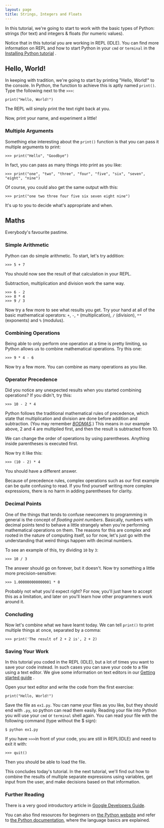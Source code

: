 ```yaml
---
layout: page
title: Strings, Integers and Floats
---
```


In this tutorial, we're going to start to work with the basic types of Python:
strings (for text) and integers & floats (for numeric values).

Notice that in this tutorial you are working in REPL (IDLE). You can find more information
on REPL and how to start Python in your `cmd` or `terminal` in the [Installing Python tutorial](python/lesson0/tutorial.html) . 

## Hello, World!

In keeping with tradition, we're going to start by printing "Hello, World!" to
the console. In Python, the function to achieve this is aptly named `print()`.
Type the following next to the `>>>`:

    print("Hello, World!")

The REPL will simply print the text right back at you.

Now, print your name, and experiment a little!

### Multiple Arguments

Something else interesting about the `print()` function is that you can pass it
multiple arguments to print:

    >>> print("Hello", "Goodbye")

In fact, you can pass as many things into print as you like:

    >>> print("one", "two", "three", "four", "five", "six", "seven", "eight", "nine")

Of course, you could also get the same output with this:

    >>> print("one two three four five six seven eight nine")

It's up to you to decide what's appropriate and when.

## Maths

Everybody's favourite pastime.

### Simple Arithmetic

Python can do simple arithmetic. To start, let's try addition:

    >>> 5 + 7

You should now see the result of that calculation in your REPL.

Subtraction, multiplication and division work the same way.

    >>> 6 - 2
    >>> 8 * 4
    >>> 9 / 3

Now try a few more to see what results you get.  Try your hand at all of the
basic mathematical operators: `+`, `-`, `*` (multiplication), `/` (division),
`**` (exponents) and `%` (modulus).

### Combining Operations

Being able to only perform one operation at a time is pretty limiting, so
Python allows us to combine mathematical operations. Try this one:

    >>> 9 * 4 - 6

Now try a few more. You can combine as many operations as you like.

### Operator Precedence

Did you notice any unexpected results when you started combining operations? If
you didn't, try this:

    >>> 10 - 2 * 4

Python follows the traditional mathematical rules of precedence, which state
that multiplication and division are done before addition and subtraction. (You
may remember *[BODMAS](https://en.wikipedia.org/wiki/BODMAS)*.) This means in
our example above, 2 and 4 are multiplied first, and then the result is
subtracted from 10.

We can change the order of operations by using parentheses. Anything inside
parentheses is executed first.

Now try it like this:

    >>> (10 - 2) * 4

You should have a different answer.

Because of precedence rules, complex operations such as our first example can
be quite confusing to read. If you find yourself writing more complex
expressions, there is no harm in adding parentheses for clarity.

### Decimal Points

One of the things that tends to confuse newcomers to programming in general is
the concept of *floating point numbers*.  Basically, numbers with decimal
points tend to behave a little strangely when you're performing mathematical
operations on them.  The reasons for this are complex and rooted in the nature
of computing itself, so for now, let's just go with the understanding that
weird things happen with decimal numbers.

To see an example of this, try dividing `10` by `3`:

    >>> 10 / 3

The answer should go on forever, but it doesn't.  Now try something a little
more precision-sensitive:

    >>> 1.000000000000001 * 8

Probably not what you'd expect right?  For now, you'll just have to accept this
as a limitation, and later on you'll learn how other programmers work around
it.

### Concluding

Now let's combine what we have learnt today. We can tell `print()` to print
multiple things at once, separated by a comma:

    >>> print('The result of 2 + 2 is', 2 + 2)

### Saving Your Work

In this tutorial you coded in the REPL (IDLE), but a lot of times you want
to save your code instead. In such cases you can save your code to a file using a text editor. 
We give some information on text editors in our [Getting started guide](general/setup/tutorial.html) .

Open your text editor and write the code from the first exercise:

    print("Hello, World!")

Save the file as `ex1.py`. You can name your files as you like, 
but they should end with `.py`, so python can read them easily.
Reading your file into Python you will use your `cmd` or `terminal` shell again. 
You can read your file with the following command (type without the $ sign):

	$ python ex1.py

If you have `>>>`in front of your code, you are still in REPL(IDLE) and need to exit
it with:

	>>> quit()

Then you should be able to load the file. 
	
This concludes today's tutorial. In the next tutorial, we'll find out how to
combine the results of multiple separate expressions using variables, get input
from the user, and make decisions based on that information.

### Further Reading

There is a very good introductory article in [Google Developers Guide](https://developers.google.com/edu/python/introduction).

You can also find resources for beginners on [the Python website](https://www.python.org/about/gettingstarted/)
and refer to [the Python documentation](https://docs.python.org/3/tutorial/introduction.html),
where the language basics are explained.

